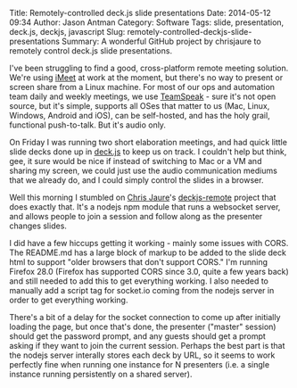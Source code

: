 Title: Remotely-controlled deck.js slide presentations
Date: 2014-05-12 09:34
Author: Jason Antman
Category: Software
Tags: slide, presentation, deck.js, deckjs, javascript
Slug: remotely-controlled-deckjs-slide-presentations
Summary: A wonderful GitHub project by chrisjaure to remotely control deck.js slide presentations.

I've been struggling to find a good, cross-platform remote meeting solution. We're using [iMeet](http://www.imeet.com)
at work at the moment, but there's no way to present or screen share from a Linux machine. For most of our ops and
automation team daily and weekly meetings, we use [TeamSpeak](http://www.teamspeak.com/) - sure it's not open source,
but it's simple, supports all OSes that matter to us (Mac, Linux, Windows, Android and iOS), can be self-hosted,
and has the holy grail, functional push-to-talk. But it's audio only.

On Friday I was running two short elaboration meetings, and had quick little slide decks done up in [deck.js](http://imakewebthings.com/deck.js/)
to keep us on track. I couldn't help but think, gee, it sure would be nice if instead of switching to Mac or a VM and sharing my screen,
we could just use the audio communication mediums that we already do, and I could simply control the slides in a browser.

Well this morning I stumbled on [Chris Jaure](http://cleverchris.com/)'s [deckjs-remote](https://github.com/chrisjaure/deckjs-remote)
project that does exactly that. It's a nodejs npm module that runs a websocket server, and allows people to join a session and follow
along as the presenter changes slides.

I did have a few hiccups getting it working - mainly some issues with CORS. The README.md has a large block of markup to be added to
the slide deck html to support "older browsers that don't support CORS." I'm running Firefox 28.0 (Firefox has supported CORS since
3.0, quite a few years back) and still needed to add this to get everything working. I also needed to manually add a script tag
for socket.io coming from the nodejs server in order to get everything working.

There's a bit of a delay for the socket connection to come up after initially loading the page, but once that's done, the presenter
("master" session) should get the password prompt, and any guests should get a prompt asking if they want to join the current
session. Perhaps the best part is that the nodejs server interally stores each deck by URL, so it seems to work perfectly fine
when running one instance for N presenters (i.e. a single instance running persistently on a shared server).

